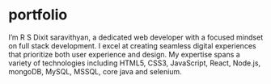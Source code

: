 # portfolio
I’m R S Dixit saravithyan, a dedicated web developer with a focused mindset on full stack development. I excel at creating seamless digital experiences that prioritize both user experience and design. My expertise spans a variety of technologies including HTML5, CSS3, JavaScript, React, Node.js, mongoDB, MySQL, MSSQL, core java and selenium.
